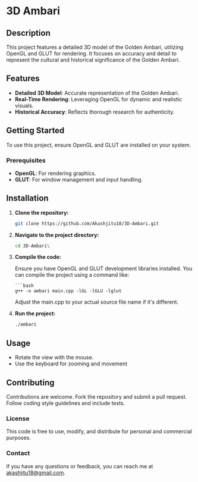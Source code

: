 # 3D Ambari

## Description

This project features a detailed 3D model of the Golden Ambari, utilizing OpenGL and GLUT for rendering. It focuses on accuracy and detail to represent the cultural and historical significance of the Golden Ambari.

## Features

- **Detailed 3D Model**: Accurate representation of the Golden Ambari.
- **Real-Time Rendering**: Leveraging OpenGL for dynamic and realistic visuals.
- **Historical Accuracy**: Reflects thorough research for authenticity.

## Getting Started

To use this project, ensure OpenGL and GLUT are installed on your system.

### Prerequisites

- **OpenGL**: For rendering graphics.
- **GLUT**: For window management and input handling.

## Installation

1. **Clone the repository:**

   ```bash
   git clone https://github.com/Akashjitu18/3D-Ambari.git

2. **Navigate to the project directory:**

   ```bash
   cd 3D-Ambari\
   
3. **Compile the code:**

    Ensure you have OpenGL and GLUT development libraries installed. You can compile the project using a command like:
   
       ```bash
       g++ -o ambari main.cpp -lGL -lGLU -lglut
    Adjust the main.cpp to your actual source file name if it's different.

    
5. **Run the project:**

    ```bash
    ./ambari


## Usage

- Rotate the view with the mouse.
- Use the keyboard for zooming and movement

## Contributing

Contributions are welcome. Fork the repository and submit a pull request. Follow coding style guidelines and include tests.

### License
This code is free to use, modify, and distribute for personal and commercial purposes.

### Contact
If you have any questions or feedback, you can reach me at akashjitu18@gmail.com.
